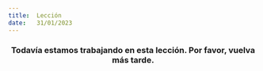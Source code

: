 ```yaml
---
title:  Lección
date:   31/01/2023
---
```


### <center>Todavía estamos trabajando en esta lección. Por favor, vuelva más tarde.</center>